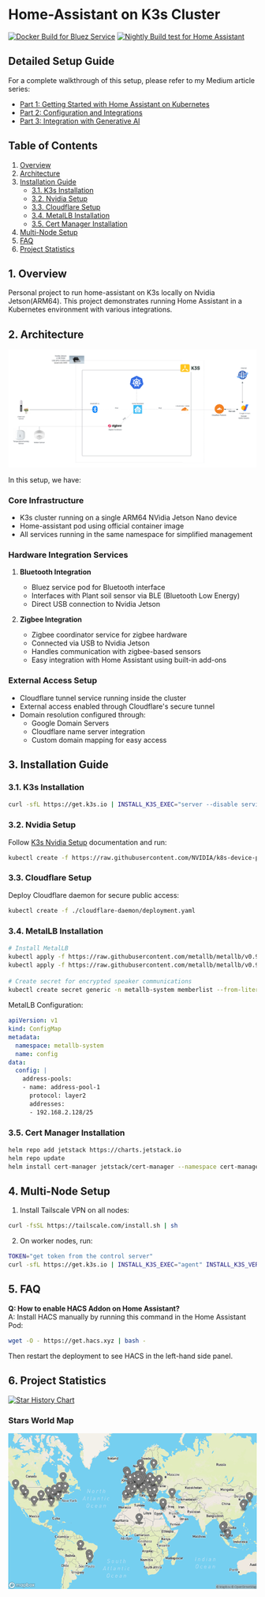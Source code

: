 # Home-Assistant on K3s Cluster

[![Docker Build for Bluez Service](https://github.com/mysticrenji/home-assistant-on-kubernetes/actions/workflows/main.yaml/badge.svg?branch=main)](https://github.com/mysticrenji/home-assistant-on-kubernetes/actions/workflows/main.yaml)
[![Nightly Build test for Home Assistant](https://github.com/mysticrenji/home-assistant-on-kubernetes/actions/workflows/tests.yaml/badge.svg?branch=main)](https://github.com/mysticrenji/home-assistant-on-kubernetes/actions/workflows/tests.yaml)

## Detailed Setup Guide
For a complete walkthrough of this setup, please refer to my Medium article series:
- [Part 1: Getting Started with Home Assistant on Kubernetes](https://renjithvr11.medium.com/running-your-home-assistant-on-kubernetes-part-i-e66fd24ab8f1)
- [Part 2: Configuration and Integrations](https://renjithvr11.medium.com/running-your-home-assistant-on-kubernetes-part-ii-60eb46a73c61)
- [Part 3: Integration with Generative AI](https://renjithvr11.medium.com/running-your-home-assistant-on-kubernetes-part-iii-9be6f1f2a20e)

## Table of Contents
1. [Overview](#overview)
2. [Architecture](#architecture)
3. [Installation Guide](#installation-guide)
   - [3.1. K3s Installation](#31-k3s-installation)
   - [3.2. Nvidia Setup](#32-nvidia-setup)
   - [3.3. Cloudflare Setup](#33-cloudflare-setup)
   - [3.4. MetalLB Installation](#34-metallb-installation)
   - [3.5. Cert Manager Installation](#35-cert-manager-installation)
4. [Multi-Node Setup](#multi-node-setup)
5. [FAQ](#faq)
6. [Project Statistics](#project-statistics)

## 1. Overview
Personal project to run home-assistant on K3s locally on Nvidia Jetson(ARM64). This project demonstrates running Home Assistant in a Kubernetes environment with various integrations.

## 2. Architecture
![Architecture](./images/Home%20Automation.png)

In this setup, we have:

### Core Infrastructure
- K3s cluster running on a single ARM64 NVidia Jetson Nano device
- Home-assistant pod using official container image
- All services running in the same namespace for simplified management

### Hardware Integration Services
1. **Bluetooth Integration**
   - Bluez service pod for Bluetooth interface
   - Interfaces with Plant soil sensor via BLE (Bluetooth Low Energy)
   - Direct USB connection to Nvidia Jetson

2. **Zigbee Integration**
   - Zigbee coordinator service for zigbee hardware
   - Connected via USB to Nvidia Jetson
   - Handles communication with zigbee-based sensors
   - Easy integration with Home Assistant using built-in add-ons

### External Access Setup
- Cloudflare tunnel service running inside the cluster
- External access enabled through Cloudflare's secure tunnel
- Domain resolution configured through:
  - Google Domain Servers
  - Cloudflare name server integration
  - Custom domain mapping for easy access

## 3. Installation Guide

### 3.1. K3s Installation
```bash
curl -sfL https://get.k3s.io | INSTALL_K3S_EXEC="server --disable servicelb --disable traefik --write-kubeconfig-mode 644 --cluster-cidr=10.10.0.0/16" INSTALL_K3S_VERSION="v1.31.4+k3s1" sh -s -
```

### 3.2. Nvidia Setup
Follow [K3s Nvidia Setup](https://docs.k3s.io/advanced#nvidia-container-runtime-support) documentation and run:
```bash
kubectl create -f https://raw.githubusercontent.com/NVIDIA/k8s-device-plugin/v0.10.0/nvidia-device-plugin.yml
```

### 3.3. Cloudflare Setup
Deploy Cloudflare daemon for secure public access:
```bash
kubectl create -f ./cloudflare-daemon/deployment.yaml
```

### 3.4. MetalLB Installation
```bash
# Install MetalLB
kubectl apply -f https://raw.githubusercontent.com/metallb/metallb/v0.9.3/manifests/namespace.yaml
kubectl apply -f https://raw.githubusercontent.com/metallb/metallb/v0.9.3/manifests/metallb.yaml

# Create secret for encrypted speaker communications
kubectl create secret generic -n metallb-system memberlist --from-literal=secretkey="$(openssl rand -base64 128)"
```

MetalLB Configuration:
```yaml
apiVersion: v1
kind: ConfigMap
metadata:
  namespace: metallb-system
  name: config
data:
  config: |
    address-pools:
    - name: address-pool-1
      protocol: layer2
      addresses:
      - 192.168.2.128/25
```

### 3.5. Cert Manager Installation
```bash
helm repo add jetstack https://charts.jetstack.io
helm repo update
helm install cert-manager jetstack/cert-manager --namespace cert-manager --create-namespace --set installCRDs=true
```

## 4. Multi-Node Setup
1. Install Tailscale VPN on all nodes:
```bash
curl -fsSL https://tailscale.com/install.sh | sh
```

2. On worker nodes, run:
```bash
TOKEN="get token from the control server"
curl -sfL https://get.k3s.io | INSTALL_K3S_EXEC="agent" INSTALL_K3S_VERSION="v1.31.4+k3s1" K3S_URL=http://[ipfromtailscale]:6443 K3S_TOKEN=$TOKEN sh -s - --snapshotter=native
```

## 5. FAQ
**Q: How to enable HACS Addon on Home Assistant?**  
A: Install HACS manually by running this command in the Home Assistant Pod:
```bash
wget -O - https://get.hacs.xyz | bash -
```
Then restart the deployment to see HACS in the left-hand side panel.

## 6. Project Statistics
[![Star History Chart](https://api.star-history.com/svg?repos=mysticrenji/home-assistant-on-kubernetes&type=Date)](https://star-history.com/#mysticrenji/home-assistant-on-kubernetes&Date)

### Stars World Map
![Followers Map](./followers-map.png)